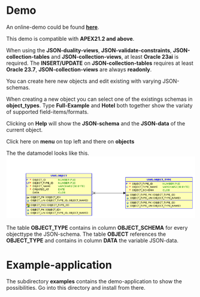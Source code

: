 # Demo

An online-demo could be found **[here](https://tlodfjxbrej9i6r-uwe01.adb.eu-frankfurt-1.oraclecloudapps.com/ords/r/uwe/json-region-demo/home)**. 

This demo is compatible with **APEX21.2 and above**.

When using the **JSON-duality-views**, **JSON-validate-constraints**, **JSON-collection-tables** and **JSON-collection-views**, at least **Oracle 23ai** is required.
The **INSERT/UPDATE** on **JSON-collection-tables** requires at least **Oracle 23.7**, **JSON-collection-views** are always **readonly**.

You can create here new objects and edit existing with varying JSON-schemas. 

When creating a new object you can select one of the existings schemas in **object_types**. Type **Full-Example** and **Hotel** both together show the variaty of supported field-items/formats.

Clicking on **Help** will show the **JSON-schema** and the **JSON-data** of the current object.

Click here on **menu** on top left and there on **objects**

The the datamodel looks like this.
![example-ERD](relation.png)

The table **OBJECT_TYPE** contains in column **OBJECT_SCHEMA** for every objecttype the JSON-schema. The table **OBJECT** references the **OBJECT_TYPE** and contains in column **DATA** the variable JSON-data.

# Example-application

The subdirectory **examples** contains the demo-application to show the possibilities. Go into this directory and install from there.

